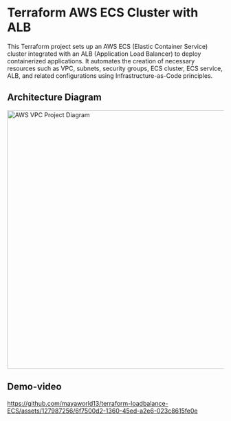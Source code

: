 # Terraform AWS ECS Cluster with ALB

This Terraform project sets up an AWS ECS (Elastic Container Service) cluster integrated with an ALB (Application Load Balancer) to deploy containerized applications. It automates the creation of necessary resources such as VPC, subnets, security groups, ECS cluster, ECS service, ALB, and related configurations using Infrastructure-as-Code principles.

## Architecture Diagram

<p>
  <img src="https://github.com/mayaworld13/terraform-loadbalance-ECS/assets/127987256/27b6aebd-fd30-48f6-83d4-98b4f2173367" alt="AWS VPC Project Diagram" width="700" height="600" />
</p>


## Demo-video

https://github.com/mayaworld13/terraform-loadbalance-ECS/assets/127987256/6f7500d2-1360-45ed-a2e6-023c8615fe0e



